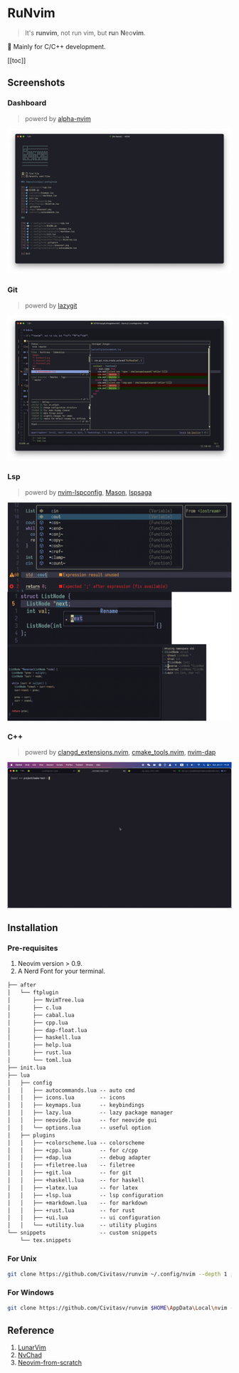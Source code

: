 # RuNvim

> It's **runvim**, not run vim, but **ru**n **N**eo**vim**.

🌟 Mainly for C/C++ development.

[[toc]]

## Screenshots

### Dashboard

> powerd by [alpha-nvim](https://github.com/goolord/alpha-nvim)

![dashboard](images/dashboard.png)

### Git

> powerd by [lazygit](https://github.com/jesseduffield/lazygit)

![lazygit](images/lazygit.png)

### Lsp

> powerd by [nvim-lspconfig](https://github.com/neovim/nvim-lspconfig), [Mason](https://github.com/williamboman/mason.nvim), [lspsaga](https://github.com/nvimdev/lspsaga.nvim)

![lsp](images/lsp.png)

### C++

> powerd by [clangd_extensions.nvim](https://github.com/p00f/clangd_extensions.nvim), [cmake_tools.nvim](https://github.com/Civitasv/cmake-tools.nvim), [nvim-dap](https://github.com/mfussenegger/nvim-dap)

![cpp](images/cpp.gif)

## Installation

### Pre-requisites

1. Neovim version > 0.9.
2. A Nerd Font for your terminal.

```txt
├── after
│   └── ftplugin
│       ├── NvimTree.lua
│       ├── c.lua
│       ├── cabal.lua
│       ├── cpp.lua
│       ├── dap-float.lua
│       ├── haskell.lua
│       ├── help.lua
│       ├── rust.lua
│       └── toml.lua
├── init.lua
├── lua
│   ├── config
│   │   ├── autocommands.lua -- auto cmd
│   │   ├── icons.lua        -- icons
│   │   ├── keymaps.lua      -- keybindings
│   │   ├── lazy.lua         -- lazy package manager
│   │   ├── neovide.lua      -- for neovide gui
│   │   └── options.lua      -- useful option
│   ├── plugins
│   │   ├── +colorscheme.lua -- colorscheme
│   │   ├── +cpp.lua         -- for c/cpp
│   │   ├── +dap.lua         -- debug adapter
│   │   ├── +filetree.lua    -- filetree
│   │   ├── +git.lua         -- for git
│   │   ├── +haskell.lua     -- for haskell
│   │   ├── +latex.lua       -- for latex
│   │   ├── +lsp.lua         -- lsp configuration
│   │   ├── +markdown.lua    -- for markdown
│   │   ├── +rust.lua        -- for rust
│   │   ├── +ui.lua          -- ui configuration
│   │   └── +utility.lua     -- utility plugins
└── snippets                 -- custom snippets
    └── tex.snippets
```

### For Unix

```bash
git clone https://github.com/Civitasv/runvim ~/.config/nvim --depth 1 ; nvim
```

### For Windows

```bash
git clone https://github.com/Civitasv/runvim $HOME\AppData\Local\nvim --depth 1 ; nvim
```

## Reference

1. [LunarVim](https://github.com/LunarVim/LunarVim)
2. [NvChad](https://github.com/NvChad/NvChad)
3. [Neovim-from-scratch](https://github.com/LunarVim/Neovim-from-scratch)
